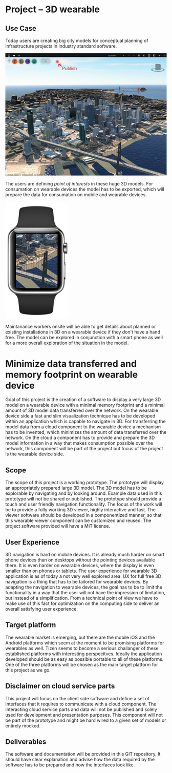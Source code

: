 Project – 3D wearable
=====================

Use Case
--------
Today users are creating big city models for conceptual planning of infrastructure projects in industry standard software.

![city model export](wearable_export.png)

The users are defining <i>point of interests</i> in these huge 3D models. For consumation on wearable devices the model has to be exported, which will prepare the data for consumation on mobile and wearable devices.

![warable view](wearable_view.png)

Maintanance workers onsite will be able to get details about planned or existing installations in 3D on a wearable device if they don't have a hand free. The model can be explored in conjunction with a smart phone as well for a more overall exploration of the situation in the model.

Minimize data transferred and memory footprint on wearable device
=================================================================
Goal of this project is the creation of a software to display a very large 3D model on a wearable device with a minimal memory footprint and a minimal amount of 3D model data transferred over the network. On the wearable device side a fast and slim visualization technique has to be developed within an application which is capable to navigate in 3D. For transferring the model data from a cloud component to the wearable device a mechanism has to be invented, which minimizes the amount of data transferred over the network. On the cloud a component has to provide and prepare the 3D model information in a way that makes consumption possible over the network, this component will be part of the project but focus of the project is the wearable device side.

Scope
-----
The scope of this project is a working prototype. The prototype will display an appropriately prepared large 3D model. The 3D model has to be explorable by navigating and by looking around. Example data used in this prototype will not be shared or published. The prototype should provide a touch and user friendly navigation functionality. The focus of the work will be to provide a fully working 3D viewer, highly interactive and fast. The viewer software should be developed in a componentized  manner, so that this wearable viewer component can be customized and reused. The project software provided will have a MIT license.

User Experience
---------------
3D navigation is hard on mobile devices. It is already much harder on smart phone devices than on desktops without the pointing devices available there. It is even harder on wearable devices, where the display is even smaller than on phones or tablets. The user experience for wearable 3D application is as of today a not very well explored area. UX for full free 3D navigation is a thing that has to be tailored for wearable devices. By adapting the navigation to wearable devices, the goal has to be to limit the functionality in a way that the user will not have the impression of limitation, but instead of a simplification. From a technical point of view we have to make use of this fact for optimization on the computing side to deliver an overall satisfying user experience.

Target platform
---------------
The wearable market is emerging, but there are the mobile iOS and the Android platforms which seem at the moment to be promising platforms for wearables as well. Tizen seems to become a serious challanger of these established platforms with interesting perspecitves. Ideally the application developed should be as easy as possible portable to all of these platforms. One of the three platforms will be chosen as the main target platform for this project as we go.

Disclaimer on cloud service parts
---------------------------------
This project will focus on the client side software and define a set of interfaces that it requires to communicate with a cloud component. The interacting cloud service parts and data will not be published and solely used for development and presentation purposes. This component will not be part of the prototype and might be hard wired to a given set of models or entirely mocked.

Deliverables
------------
The software and documentation will be provided in this GIT repository. It should have clear explanation and advise how the data required by the software has to be prepared and how the interfaces look like.
